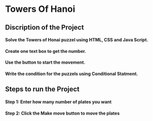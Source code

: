 # Towers Of Hanoi

## Discription of the Project

#### Solve the Towers of Honai puzzel using HTML, CSS and Java Script.
#### Create one text box to get the number.
#### Use the button to start the movement.
#### Write the condition for the puzzels using Conditional Statment.

## Steps to run the Project
#### Step 1: Enter how many number of plates you want
#### Step 2: Click the Make move button to move the plates

